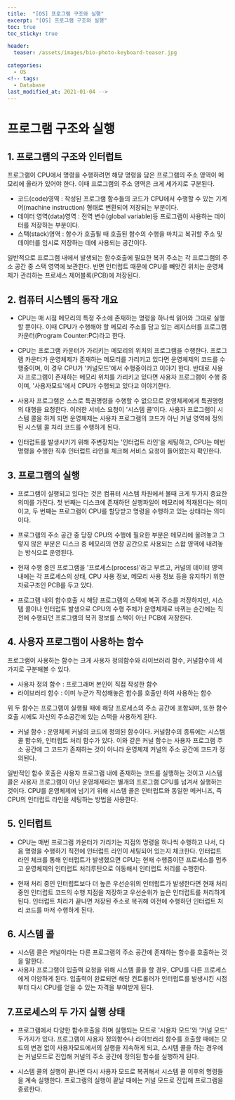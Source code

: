 ```yaml
---
title:  "[OS] 프로그램 구조와 실행"
excerpt: "[OS] 프로그램 구조와 실행"
toc: true
toc_sticky: true

header:
  teaser: /assets/images/bio-photo-keyboard-teaser.jpg

categories:
  - OS
<!-- tags:
  - Database 
last_modified_at: 2021-01-04 -->
---
```

# 프로그램 구조와 실행

## 1. 프로그램의 구조와 인터럽트
프로그램이 CPU에서 명령을 수행하려면 해당 명령을 담은 프로그램의 주소 영역이 메모리에 올라가 있어야 한다. 이때 프로그램의 주소 영역은 크게 세가지로 구분된다.

- 코드(code)영역 : 작성된 프로그램 함수들의 코드가 CPU에서 수행할 수 있는 기계어(machine instruction) 형태로 변환되어 저장되는 부분이다.
- 데이터 영역(data)영역 : 전역 변수(global variable)등 프로그램이 사용하는 데이터를 저장하는 부분이다.
- 스택(stack)영역 : 함수가 호출될 때 호출된 함수의 수행을 마치고 복귀할 주소 및 데이터를 임시로 저장하는 데에 사용되는 공간이다.

일반적으로 프로그램 내에서 발생되는 함수호출에 필요한 복귀 주소는 각 프로그램의 주소 공간 중 스택 영역에 보관한다. 반면 인터럽트 때문에 CPU를 빼앗긴 위치는 운영체제가 관리하는 프로세스 제어블록(PCB)에 저장된다.

## 2. 컴퓨터 시스템의 동작 개요
- CPU는 매 시점 메모리의 특정 주소에 존재하는 명령을 하나씩 읽어와 그대로 실행할 뿐이다. 이때 CPU가 수행해야 할 메모리 주소를 담고 있는 레지스터를 프로그램 카운터(Program Counter:PC)라고 한다.

- CPU는 프로그램 카운터가 가리키는 메모리의 위치의 프로그램을 수행한다. 프로그램 카운터가 운영체제가 존재하는 메모리를 가리키고 있다면 운영체제의 코드를 수행중이며, 이 경우 CPU가 '커널모드'에서 수행중이라고 이야기 한다.
  반대로 사용자 프로그램이 존재하는 메모리 위치를 가리키고 있다면 사용자 프로그램이 수행 중이며, '사용자모드'에서 CPU가 수행되고 있다고 이야기한다. 

- 사용자 프로그램은 스스로 특권명령을 수행할 수 없으므로 운영체제에게 특권명령의 대행을 요청한다. 이러한 서비스 요청이 '시스템 콜'이다. 사용자 프로그램이 시스템 콜을 하게 되면 운영체제는 사용자 프로그램의 코드가 아닌
  커널 영역에 정의된 시스템 콜 처리 코드를 수행하게 된다.
  
- 인터럽트를 발생시키기 위해 주변장치는 '인터럽트 라인'을 세팅하고, CPU는 매번 명령을 수행한 직후 인터럽트 라인을 체크해 서비스 요청이 들어왔는지 확인한다.

## 3. 프로그램의 실행
- 프로그램이 실행되고 있다는 것은 컴퓨터 시스템 차원에서 볼때 크게 두가지 중요한 의미를 가진다. 첫 번째는 디스크에 존재하던 실행파일이 메모리에 적재된다는 의미이고, 두 번째는 프로그램이 CPU를 할당받고 명령을 수행하고 
  있는 상태라는 의미이다. 

- 프로그램의 주소 공간 중 당장 CPU의 수행에 필요한 부분은 메모리에 올려놓고 그렇지 않은 부분은 디스크 중 메모리의 연장 공간으로 사용되는 스왑 영역에 내려놓는 방식으로 운영된다.

- 현재 수행 중인 프로그램을 '프로세스(process)'라고 부르고, 커널의 데이터 영역 내에는 각 프로세스의 상태, CPU 사용 정보, 메모리 사용 정보 등을 유지하기 위한 자료구조인 PCB를 두고 있다.

- 프로그램 내의 함수호출 시 해당 프로그램의 스택에 복귀 주소를 저장하지만, 시스템 콜이나 인터럽트 발생으로 CPU의 수행 주체가 운영체제로 바뀌는 순간에는 직전에 수행되던 프로그램의 복귀 정보를 스택이 아닌 PCB에
  저장한다.
  
## 4. 사용자 프로그램이 사용하는 함수
프로그램이 사용하는 함수는 크게 사용자 정의함수와 라이브러리 함수, 커널함수의 세 가지로 구분해볼 수 있다. 

- 사용자 정의 함수 : 프로그래머 본인이 직접 작성한 함수
- 라이브러리 함수 : 이미 누군가 작성해놓은 함수를 호출만 하여 사용하는 함수

위 두 함수는 프로그램이 실행될 때에 해당 프로세스의 주소 공간에 포함되며, 또한 함수 호출 시에도 자신의 주소공간에 있는 스택을 사용하게 된다.

- 커널 함수 : 운영체제 커널의 코드에 정의된 함수이다. 커널함수의 종류에는 시스템 콜 함수와, 인터럽트 처리 함수가 있다. 이와 같은 커널 함수는 사용자 프로그램 주소 공간에 그 코드가 존재하는 것이 아니라 운영체제
  커널의 주소 공간에 코드가 정의된다.
  
일반적인 함수 호출은 사용자 프로그램 내에 존재하는 코드를 실행하는 것이고 시스템 콜은 사용자 프로그램이 아닌 운영체제라는 별개의 프로그램 CPU를 넘겨서 실행하는 것이다. CPU를 운영체제에 넘기기 위해 시스템 콜은 
인터럽트와 동일한 메커니즈, 즉 CPU의 인터럽트 라인을 세팅하는 방법을 사용한다.

## 5. 인터럽트
- CPU는 매번 프로그램 카운터가 가리키는 지점의 명령을 하나씩 수행하고 나서, 다음 명령을 수행하기 직전에 인터럽트 라인이 세팅되어 있는지 체크한다. 인터럽트 라인 체크를 통해 인터럽트가 발생했으면 CPU는 현재 수행중이던
프로세스를 멈추고 운영체제의 인터럽트 처리루틴으로 이동해서 인터럽트 처리를 수행한다.

- 현재 처리 중인 인터럽트보다 더 높은 우선순위의 인터럽트가 발생한다면 현재 처리 중인 인터럽트 코드의 수행 지점을 저장하고 우선순위가 높은 인터럽트를 처리하게 된다. 인터럽트 처리가 끝나면 저장된 주소로 복귀해 이전에
수행하던 인터럽트 처리 코드를 마저 수행하게 된다.

## 6. 시스템 콜
- 시스템 콜은 커널이라는 다른 프로그램의 주소 공간에 존재하는 함수를 호출하는 것을 말한다. 
- 사용자 프로그램이 입출력 요청을 위해 시스템 콜을 할 경우, CPU를 다른 프로세스에게 이양하게 된다. 입출력이 완료되면 해당 컨트롤러가 인터럽트를 발생시킨 시점부터 다시 CPU를 얻을 수 있는 자격을 부여받게 된다.

## 7.프로세스의 두 가지 실행 상태
- 프로그램에서 다양한 함수호출을 하며 실행되는 모드로 '시용자 모드'와 '커널 모드' 두가지가 있다. 프로그램이 사용자 정의함수나 라이브러리 함수를 호출할 때에는 모드의 변경 없이 사용자모드에서의 실행을 지속하게 되고,
  스시템 콜을 하는 경우에는 커널모드로 진입해 커널의 주소 공간에 정의된 함수를 실행하게 된다. 
  
- 시스템 콜의 실행이 끝나면 다시 사용자 모드로 복귀해서 시스템 콜 이후의 명령들을 계속 실행한다. 프로그램의 실행이 끝날 때에는 커널 모드로 진입해 프로그램을 종료한다.

